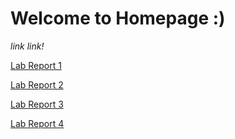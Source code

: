 # **Welcome to Homepage :)**

*link link!*

[Lab Report 1](https://lotusrn.github.io/cse15l-lab-reports/labreport1.html)

[Lab Report 2](https://lotusrn.github.io/cse15l-lab-reports/labreport2.html)

[Lab Report 3](https://lotusrn.github.io/cse15l-lab-reports/labreport3.html)

[Lab Report 4](https://lotusrn.github.io/cse15l-lab-reports/labreport4.html)

